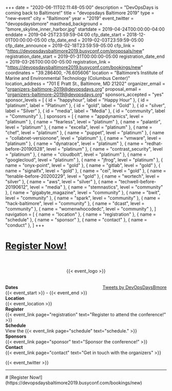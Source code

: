 +++
date = "2020-06-11T02:11:48-05:00"
description = "DevOpsDays is coming back to Baltimore!"
title = "devopsdays Baltimore 2019"
type = "new-event"
city = "Baltimore"
year = "2019"
event_twitter = "devopsdaysbmore"
masthead_background = "bmore_skyline_inner_harbor.jpg"
startdate = 2019-04-24T00:00:00-04:00
enddate = 2019-04-25T23:59:59-04:00
cfp_date_start = 2018-12-01T00:00:00-05:00
cfp_date_end = 2019-02-03T23:59:59-05:00
cfp_date_announce = 2019-02-18T23:59:59-05:00
cfp_link = "https://devopsdaysbaltimore2019.busyconf.com/proposals/new"
registration_date_start = 2019-01-31T00:00:00-05:00
registration_date_end = 2019-03-26T00:00:00-05:00
registration_link = "https://devopsdaysbaltimore2019.busyconf.com/bookings/new"
coordinates = "39.286400, -76.605606"
location = "Baltimore’s Institute of Marine and Environmental Technology (Columbus Center)"
location_address = "701 E Pratt St., Baltimore, MD 21202"
organizer_email = "organizers-baltimore-2019@devopsdays.org"
proposal_email = "organizers-baltimore-2019@devopsdays.org"
sponsors_accepted = "yes"
sponsor_levels = [
    { id = "happyhour", label = "Happy Hour" },
    { id = "platinum", label = "Platinum" },
    { id = "gold", label = "Gold" },
    { id = "silver", label = "Silver" },
    { id = "media", label = "Media" },
    { id = "community", label = "Community" },
]
sponsors = [
    { name = "appdynamics", level = "platinum" },
    { name = "fearless", level = "platinum" },
    { name = "palantir", level = "platinum" },
    { name = "excella", level = "platinum" },
    { name = "chef", level = "platinum" },
    { name = "puppet", level = "platinum" },
    { name = "collabnet-versionone", level = "platinum" },
    { name = "vmware", level = "platinum" },
    { name = "dynatrace", level = "platinum" },
    { name = "redhat-before-20190528", level = "platinum" },
    { name = "contrast_security", level = "platinum" },
    { name = "cloudbolt", level = "platinum" },
    { name = "googlecloud", level = "platinum" },
    { name = "jfrog", level = "platinum" },
    { name = "onyx-point", level = "gold" },
    { name = "gitlab", level = "gold" },
    { name = "signalfx", level = "gold" },
    { name = "cei", level = "gold" },
    { name = "tenable-before-20200229", level = "gold" },
    { name = "wortech", level = "silver" },
    { name = "aws", level = "silver" },
    { name = "techwell-before-20190612", level = "media" },
    { name = "stemnastics", level = "community" },
    { name = "gigabyte_magazine", level = "community" },
    { name = "bwit", level = "community" },
    { name = "spark", level = "community" },
    { name = "hack-baltimore", level = "community" },
    { name = "dcast", level = "community" },
    { name = "womenwhocodedc", level = "community" },
]
navigation = [
    { name = "location" },
    { name = "registration" },
    { name = "schedule" },
    { name = "sponsor" },
    { name = "contact" },
    { name = "conduct" },
]
+++
# [Register Now!](https://devopsdaysbaltimore2019.busyconf.com/bookings/new)

<br/>
<br/>
<div style="text-align:center;">
  {{< event_logo >}}
</div>
<br/>
<br/>
<div style='float:right; padding-left:20px;'>
  <a class="twitter-timeline" data-width="400" data-height="400" data-theme="light" href="https://twitter.com/DevOpsDaysBmore">Tweets by DevOpsDaysBmore</a>
  <script async src="//platform.twitter.com/widgets.js" charset="utf-8"></script>
</div>
<div class = "row">
  <div class = "col-md-2">
    <strong>Dates</strong>
  </div>
  <div class = "col-md-8">
    {{< event_start >}} - {{< event_end >}}
  </div>
</div>

<div class = "row">
  <div class = "col-md-2">
    <strong>Location</strong>
  </div>
  <div class = "col-md-8">
    {{< event_location >}}
  </div>
</div>

<div class = "row">
  <div class = "col-md-2">
    <strong>Register</strong>
  </div>
  <div class = "col-md-8">
    {{< event_link page="registration" text="Register to attend the conference!" >}}
  </div>
</div>

<!--<div class = "row">
  <div class = "col-md-2">
    <strong>Propose</strong>
  </div>
  <div class = "col-md-8">
    {{< event_link page="propose" text="Propose a talk!" >}}
  </div>
</div> -->

<div class = "row">
  <div class = "col-md-2">
    <strong>Schedule</strong>
  </div>
  <div class = "col-md-8">
    View the {{< event_link page="schedule" text="schedule." >}}
  </div>
</div>

<!-- <div class = "row">
  <div class = "col-md-2">
    <strong>Speakers</strong>
  </div>
  <div class = "col-md-8">
    Check out the {{< event_link page="speakers" text="speakers!" >}}
  </div>
</div> -->

<div class = "row">
  <div class = "col-md-2">
    <strong>Sponsors</strong>
  </div>
  <div class = "col-md-8">
    {{< event_link page="sponsor" text="Sponsor the conference!" >}}
  </div>
</div>

<div class = "row">
  <div class = "col-md-2">
    <strong>Contact</strong>
  </div>
  <div class = "col-md-8">
    {{< event_link page="contact" text="Get in touch with the organizers" >}}
  </div>
</div>


{{< event_twitter >}}
<hr/>
# [Register Now!](https://devopsdaysbaltimore2019.busyconf.com/bookings/new)
